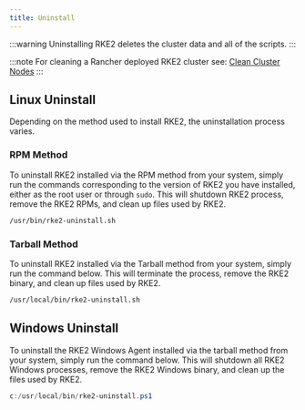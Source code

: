 ```yaml
---
title: Uninstall
---
```


:::warning
Uninstalling RKE2 deletes the cluster data and all of the scripts.
:::

:::note
For cleaning a Rancher deployed RKE2 cluster see: [Clean Cluster Nodes](https://ranchermanager.docs.rancher.com/how-to-guides/new-user-guides/manage-clusters/clean-cluster-nodes#cleaning-up-nodes)
:::

## Linux Uninstall

Depending on the method used to install RKE2, the uninstallation process varies.

### RPM Method

To uninstall RKE2 installed via the RPM method from your system, simply run the commands corresponding to the version of RKE2 you have installed, either as the root user or through `sudo`. This will shutdown RKE2 process, remove the RKE2 RPMs, and clean up files used by RKE2.

```bash
/usr/bin/rke2-uninstall.sh
```

### Tarball Method

To uninstall RKE2 installed via the Tarball method from your system, simply run the command below. This will terminate the process, remove the RKE2 binary, and clean up files used by RKE2.

```bash
/usr/local/bin/rke2-uninstall.sh
```


## Windows Uninstall

To uninstall the RKE2 Windows Agent installed via the tarball method from your system, simply run the command below. This will shutdown all RKE2 Windows processes, remove the RKE2 Windows binary, and clean up the files used by RKE2.

```powershell
c:/usr/local/bin/rke2-uninstall.ps1
```
